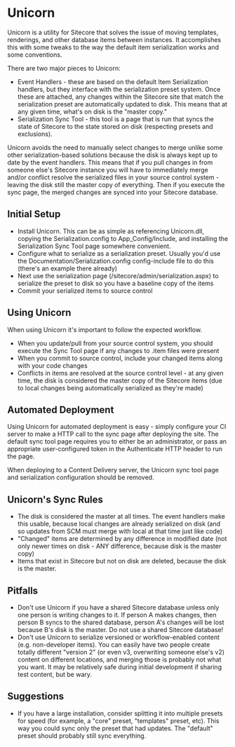 # Unicorn

Unicorn is a utility for Sitecore that solves the issue of moving templates, renderings, and other database items between instances. It accomplishes this with some tweaks to the way the default item serialization works and some conventions.

There are two major pieces to Unicorn:
* Event Handlers - these are based on the default Item Serialization handlers, but they interface with the serialization preset system. Once these are attached, any changes within the Sitecore site that match the serialization preset are automatically updated to disk. This means that at any given time, what's on disk is the "master copy."
* Serialization Sync Tool - this tool is a page that is run that syncs the state of Sitecore to the state stored on disk (respecting presets and exclusions).

Unicorn avoids the need to manually select changes to merge unlike some other serialization-based solutions because the disk is always kept up to date by the event handlers. This means that if you pull changes in from someone else's Sitecore instance you will have to immediately merge and/or conflict resolve the serialized files in your source control system - leaving the disk still the master copy of everything. Then if you execute the sync page, the merged changes are synced into your Sitecore database.

## Initial Setup
* Install Unicorn. This can be as simple as referencing Unicorn.dll, copying the Serialization.config to App_Config/Include, and installing the Serialization Sync Tool page somewhere convenient.
* Configure what to serialize as a serialization preset. Usually you'd use the Documentation/Serialization.config config-include file to do this (there's an example there already)
* Next use the serialization page (/sitecore/admin/serialization.aspx) to serialize the preset to disk so you have a baseline copy of the items
* Commit your serialized items to source control

## Using Unicorn
When using Unicorn it's important to follow the expected workflow.

* When you update/pull from your source control system, you should execute the Sync Tool page if any changes to .item files were present
* When you commit to source control, include your changed items along with your code changes
* Conflicts in items are resolved at the source control level - at any given time, the disk is considered the master copy of the Sitecore items (due to local changes being automatically serialized as they're made)

## Automated Deployment

Using Unicorn for automated deployment is easy - simply configure your CI server to make a HTTP call to the sync page after deploying the site. The default sync tool page requires you to either be an administrator, or pass an appropriate user-configured token in the Authenticate HTTP header to run the page.

When deploying to a Content Delivery server, the Unicorn sync tool page and serialization configuration should be removed.

## Unicorn's Sync Rules

* The disk is considered the master at all times. The event handlers make this usable, because local changes are already serialized on disk (and so updates from SCM must merge with local at that time just like code)
* "Changed" items are determined by any difference in modified date (not only newer times on disk - ANY difference, because disk is the master copy)
* Items that exist in Sitecore but not on disk are deleted, because the disk is the master.

## Pitfalls

* Don't use Unicorn if you have a shared Sitecore database unless only one person is writing changes to it. If person A makes changes, then person B syncs to the shared database, person A's changes will be lost because B's disk is the master. Do not use a shared Sitecore database!
* Don't use Unicorn to serialize versioned or workflow-enabled content (e.g. non-developer items). You can easily have two people create totally different "version 2" (or even v3, overwriting someone else's v2) content on different locations, and merging those is probably not what you want. It may be relatively safe during initial development if sharing test content, but be wary.

## Suggestions

* If you have a large installation, consider splitting it into multiple presets for speed (for example, a "core" preset, "templates" preset, etc). This way you could sync only the preset that had updates. The "default" preset should probably still sync everything.